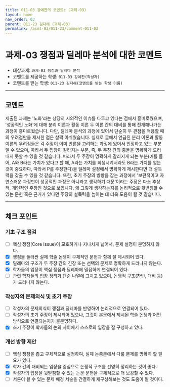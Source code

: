 ```yaml
---
title: 011-03 강예찬의 코멘트c (과제-03) 
layout: home
nav_order: 03
parent: 011-23 김다해 (과제-03)
permalink: /asmt-03/011-23/comment-011-03
---
```


# 과제-03 쟁점과 딜레마 분석에 대한 코멘트

- 대상과제: `과제-03 쟁점과 딜레마 분석`
- 코멘트를 제공하는 학생: `011-03 강예찬(작성자)` 
- 코멘트를 받는 학생: `011-23 김다해(코멘트를 받는 학생 이름)` 

---

## 코멘트

제출된 과제는 '노화'라는 상당히 시의적인 이슈를 다루고 있다는 점에서 흥미로웠으며, '성공적인 노화'에 대해 분리 이론과 활동 이론 두 이론 간의 대비를 통해 전개해나가는 과정이 흥미로웠습니다. 다만, 딜레마 분석의 과정에 있어서 단순히 두 관점을 적용할 때의 우려점만을 제시한 점은 살짝 아쉬웠습니다. 실제로 글에서 언급된 분리 이론과 활동 이론의 우려점들은 각 주장이 이미 반론을 고려하는 과정에 있어서 인정하고 있는 부분일 수 있으며, 따라서 두 입장이 갈라지는 부분, 즉, 두 주장 간의 충돌을 명확하게 드러내지 못할 수 있을 것 같습니다. 따라서 두 주장이 명확하게 갈리지게 되는 부분(예를 들어, A와 B라는 가치가 있다고 할 때, A라는 가치를 희생시켜서라도 B라는 가치를 얻는 것이 중요하다, 따라서 P를 주장한다)을 딜레마 설정에서 명확하게 제시한다면 더 설득력을 갖출 수 있을 것 같습니다. 또한, 초기 주장의 방향을 잡는 과정에서 '보편적이고 자연스러운 과정만이 성공적인 과정은 아니라고 생각하기 때문'이라는 주장은 다소 추상적, 개인적인 주장인 것으로 보입니다. 왜 그렇게 생각하는지를 논리적으로 뒷받침할 수 있는 문헌 혹은 근거가 있다면 주장의 설득력을 높이는 데 더욱 도움이 될 것 같습니다.

---

## 체크 포인트

### **기초 구조 점검**
- [ ] 핵심 쟁점(Core Issue)이 모호하거나 지나치게 넓어서, 문제 설정이 분명하지 않다.
- [x] 쟁점을 둘러싼 실제 학술 논쟁이 구체적인 문헌과 함께 잘 제시되어 있다.
- [x] 딜레마의 구조가 두 주장 간의 긴장 또는 선택의 문제로 명확하게 드러나지 않는다.
- [x] 학자들의 입장이 핵심 쟁점과 딜레마에 밀접하게 연결되어 있다.
- [ ] 관련 학자들의 입장 정리가 단순 나열에 그치고 있으며, 논쟁적 구조(찬반, 대비 등)가 드러나지 않는다.

### **작성자의 문제의식 및 초기 주장**
- [ ] 작성자의 문제의식이 쟁점과 딜레마를 반영하여 논리적으로 연결되어 있다.
- [ ] 작성자의 초기 주장이 제시되어 있으나, 그것이 본문에서 제시된 학술 논쟁과 어떤 방식으로 연결되는지가 불분명하다.
- [x] 초기 주장이 학자들의 논의 사이에서 스스로의 입장을 잘 구성하고 있다.

### **개선 방향 제안**
- [ ] 핵심 쟁점을 좁고 구체적으로 설정하여, 실제 논증문에서 다룰 문제를 명확히 할 필요가 있다.
- [x] 학자 간의 대비되는 입장을 중심으로 논쟁적 구조를 선명히 정리하는 것이 좋다.
- [x] 작성자의 입장을 뒷받침할 수 있는 논문·문헌을 구체적으로 더 보강할 수 있다.
- [ ] 서론이 될 수 있는 문제 배경 서술을 간결하게 재구성해보는 것도 도움이 될 것이다.
